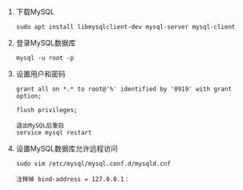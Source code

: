 1. 下载MySQL

    ```
    sudo apt install libmysqlclient-dev mysql-server mysql-client
    ```

2. 登录MySQL数据库

    ```
    mysql -u root -p 
    ```

3. 设置用户和密码

    ```
    grant all on *.* to root@'%' identified by '0919' with grant option;
    
    flush privileges;
    
    退出MySQL后重启
    service mysql restart
    ```

    

4. 设置MySQL数据库允许远程访问

    ```
    sudo vim /etc/mysql/mysql.conf.d/mysqld.cnf
    
    注释掉 bind-address = 127.0.0.1：
    ```

    